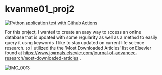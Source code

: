 # kvanme01_proj2

[![Python application test with Github Actions](https://github.com/nogibjj/proj2_cltool/actions/workflows/main.yml/badge.svg)](https://github.com/nogibjj/proj2_cltool/actions/workflows/main.yml)

For this project, I wanted to create an easy way to access an online database 
that is updated with some regularity as well as a method to easily query it
using keywords. I like to stay updated on current life science research, so 
I utilized the the 'Most Downloaded Articles' list on Elsevier found at 
https://www.journals.elsevier.com/journal-of-advanced-research/most-downloaded-articles .


![IMG_0013](https://user-images.githubusercontent.com/112578194/196303166-53a0492f-494d-4df3-9cef-ab2a93190336.jpg)


